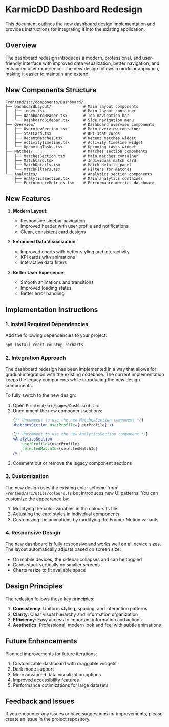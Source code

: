 # KarmicDD Dashboard Redesign

This document outlines the new dashboard design implementation and provides instructions for integrating it into the existing application.

## Overview

The dashboard redesign introduces a modern, professional, and user-friendly interface with improved data visualization, better navigation, and enhanced user experience. The new design follows a modular approach, making it easier to maintain and extend.

## New Components Structure

```
Frontend/src/components/Dashboard/
├── DashboardLayout/              # Main layout components
│   ├── index.tsx                 # Main layout container
│   ├── DashboardHeader.tsx       # Top navigation bar
│   └── DashboardSidebar.tsx      # Side navigation menu
├── Overview/                     # Dashboard overview components
│   ├── OverviewSection.tsx       # Main overview container
│   ├── StatCard.tsx              # KPI stat cards
│   ├── RecentMatches.tsx         # Recent matches widget
│   ├── ActivityTimeline.tsx      # Activity timeline widget
│   └── UpcomingTasks.tsx         # Upcoming tasks widget
├── Matches/                      # Matches section components
│   ├── MatchesSection.tsx        # Main matches container
│   ├── MatchCard.tsx             # Individual match card
│   ├── MatchDetails.tsx          # Match details panel
│   └── MatchFilters.tsx          # Filters for matches
└── Analytics/                    # Analytics section components
    ├── AnalyticsSection.tsx      # Main analytics container
    └── PerformanceMetrics.tsx    # Performance metrics dashboard
```

## New Features

1. **Modern Layout**:
   - Responsive sidebar navigation
   - Improved header with user profile and notifications
   - Clean, consistent card designs

2. **Enhanced Data Visualization**:
   - Improved charts with better styling and interactivity
   - KPI cards with animations
   - Interactive data filters

3. **Better User Experience**:
   - Smooth animations and transitions
   - Improved loading states
   - Better error handling

## Implementation Instructions

### 1. Install Required Dependencies

Add the following dependencies to your project:

```bash
npm install react-countup recharts
```

### 2. Integration Approach

The dashboard redesign has been implemented in a way that allows for gradual integration with the existing codebase. The current implementation keeps the legacy components while introducing the new design components.

To fully switch to the new design:

1. Open `Frontend/src/pages/Dashboard.tsx`
2. Uncomment the new component sections:
   ```jsx
   {/* Uncomment to use the new MatchesSection component */}
   <MatchesSection userProfile={userProfile} />
   
   {/* Uncomment to use the new AnalyticsSection component */}
   <AnalyticsSection 
       userProfile={userProfile} 
       selectedMatchId={selectedMatchId} 
   />
   ```
3. Comment out or remove the legacy component sections

### 3. Customization

The new design uses the existing color scheme from `Frontend/src/utils/colours.ts` but introduces new UI patterns. You can customize the appearance by:

1. Modifying the color variables in the colours.ts file
2. Adjusting the card styles in individual components
3. Customizing the animations by modifying the Framer Motion variants

### 4. Responsive Design

The new dashboard is fully responsive and works well on all device sizes. The layout automatically adjusts based on screen size:

- On mobile devices, the sidebar collapses and can be toggled
- Cards stack vertically on smaller screens
- Charts resize to fit available space

## Design Principles

The redesign follows these key principles:

1. **Consistency**: Uniform styling, spacing, and interaction patterns
2. **Clarity**: Clear visual hierarchy and information organization
3. **Efficiency**: Easy access to important information and actions
4. **Aesthetics**: Professional, modern look and feel with subtle animations

## Future Enhancements

Planned improvements for future iterations:

1. Customizable dashboard with draggable widgets
2. Dark mode support
3. More advanced data visualization options
4. Improved accessibility features
5. Performance optimizations for large datasets

## Feedback and Issues

If you encounter any issues or have suggestions for improvements, please create an issue in the project repository.
